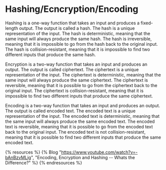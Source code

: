 # Hashing/Ecncryption/Encoding

Hashing is a one-way function that takes an input and produces a fixed-length output. The output is called a hash. The hash is a unique representation of the input. The hash is deterministic, meaning that the same input will always produce the same hash. The hash is irreversible, meaning that it is impossible to go from the hash back to the original input. The hash is collision-resistant, meaning that it is impossible to find two different inputs that produce the same hash.

Encryption is a two-way function that takes an input and produces an output. The output is called ciphertext. The ciphertext is a unique representation of the input. The ciphertext is deterministic, meaning that the same input will always produce the same ciphertext. The ciphertext is reversible, meaning that it is possible to go from the ciphertext back to the original input. The ciphertext is collision-resistant, meaning that it is impossible to find two different inputs that produce the same ciphertext.

Encoding is a two-way function that takes an input and produces an output. The output is called encoded text. The encoded text is a unique representation of the input. The encoded text is deterministic, meaning that the same input will always produce the same encoded text. The encoded text is reversible, meaning that it is possible to go from the encoded text back to the original input. The encoded text is not collision-resistant, meaning that it is possible to find two different inputs that produce the same encoded text.

{% resources %}
  {% Blog "https://www.youtube.com/watch?v=-bAnBzvMLig", "Encoding, Encryption and Hashing -- Whats the Difference?" %}
{% endresources %}

